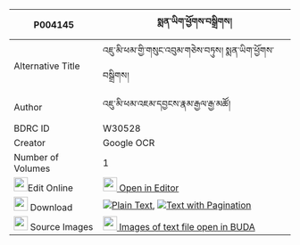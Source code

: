 |P004145|སྨན་ཡིག་ཕྱོགས་བསྒྲིགས། 
| --- | --- 
|Alternative Title |འཇུ་མི་ཕམ་གྱི་གསུང་འབུམ་གཅེས་བཏུས། སྨན་ཡིག་ཕྱོགས་བསྒྲིགས།
|Author| འཇུ་མི་ཕམ་འཇམ་དབྱངས་རྣམ་རྒྱལ་རྒྱ་མཚོ།
|BDRC ID | W30528
|Creator | Google OCR
|Number of Volumes| 1
|<img width="25" src="https://img.icons8.com/color/25/000000/edit-property.png">Edit Online| [<img width="25" src="https://avatars.githubusercontent.com/u/45091458?s=200&v=4"> Open in Editor](http://editor.openpecha.org/P004145)
|<img width="25" src="https://img.icons8.com/fluent/48/000000/download-2.png"/>  Download | [![](https://img.icons8.com/color/20/000000/txt.png)Plain Text](https://github.com/Openpecha/P004145/releases/download/v2/menyik_chok_drik_plain_P004145.zip), [![](https://img.icons8.com/color/20/000000/txt.png)Text with Pagination](https://github.com/Openpecha/P004145/releases/download/v2/menyik_chok_drik_pages_P004145.zip)
|<img width="25" src="https://img.icons8.com/plasticine/100/000000/pictures-folder.png"/>  Source Images | [<img width="25" src="https://library.bdrc.io/icons/BUDA-small.svg"> Images of text file open in BUDA](https://library.bdrc.io/show/bdr:W30528)